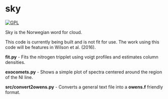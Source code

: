# sky

[![GPL](https://img.shields.io/badge/license-GNU%20GPLv3-brightgreen.svg)](http://choosealicense.com/licenses/gpl-3.0/)


Sky is the Norwegian word for cloud.

This code is currently being built and is not fit for use. The work using this code will be features in Wilson et al. (2016).

**fit.py** - Fits the nitrogen tripplet using voigt profiles and estimates column densities.

**exocomets.py** - Shows a simple plot of spectra centered around the region of the NI line.

**src/convert2owens.py** - Converts a general text file into a **owens.f** friendly format.
